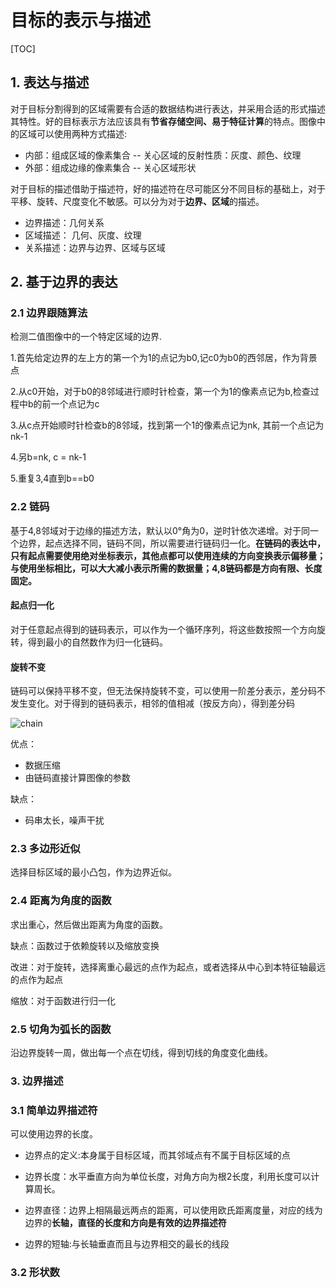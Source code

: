 # 目标的表示与描述

[TOC]

## 1. 表达与描述

对于目标分割得到的区域需要有合适的数据结构进行表达，并采用合适的形式描述其特性。好的目标表示方法应该具有**节省存储空间、易于特征计算**的特点。图像中的区域可以使用两种方式描述:

+ 内部：组成区域的像素集合 -- 关心区域的反射性质：灰度、颜色、纹理
+ 外部：组成边缘的像素集合 -- 关心区域形状

对于目标的描述借助于描述符，好的描述符在尽可能区分不同目标的基础上，对于平移、旋转、尺度变化不敏感。可以分为对于**边界、区域**的描述。

+ 边界描述：几何关系
+ 区域描述： 几何、灰度、纹理
+ 关系描述：边界与边界、区域与区域

## 2. 基于边界的表达

### 2.1 边界跟随算法

检测二值图像中的一个特定区域的边界.

1.首先给定边界的左上方的第一个为1的点记为b0,记c0为b0的西邻居，作为背景点

2.从c0开始，对于b0的8邻域进行顺时针检查，第一个为1的像素点记为b,检查过程中b的前一个点记为c

3.从c点开始顺时针检查b的8邻域，找到第一个1的像素点记为nk, 其前一个点记为nk-1

4.另b=nk, c = nk-1

5.重复3,4直到b==b0

### 2.2 链码

基于4,8邻域对于边缘的描述方法，默认以0°角为0，逆时针依次递增。对于同一个边界，起点选择不同，链码不同，所以需要进行链码归一化。**在链码的表达中，只有起点需要使用绝对坐标表示，其他点都可以使用连续的方向变换表示偏移量；与使用坐标相比，可以大大减小表示所需的数据量；4,8链码都是方向有限、长度固定。**

#### 起点归一化

对于任意起点得到的链码表示，可以作为一个循环序列，将这些数按照一个方向旋转，得到最小的自然数作为归一化链码。

#### 旋转不变

链码可以保持平移不变，但无法保持旋转不变，可以使用一阶差分表示，差分码不发生变化。对于得到的链码表示，相邻的值相减（按反方向），得到差分码

![chain](http://media.innohub.top/190525-chain.png)

优点：

+ 数据压缩
+ 由链码直接计算图像的参数

缺点：

+ 码串太长，噪声干扰

### 2.3 多边形近似

选择目标区域的最小凸包，作为边界近似。

### 2.4 距离为角度的函数

求出重心，然后做出距离为角度的函数。

缺点：函数过于依赖旋转以及缩放变换

改进：对于旋转，选择离重心最远的点作为起点，或者选择从中心到本特征轴最远的点作为起点

缩放：对于函数进行归一化

### 2.5 切角为弧长的函数

沿边界旋转一周，做出每一个点在切线，得到切线的角度变化曲线。

### 3. 边界描述

### 3.1 简单边界描述符

可以使用边界的长度。

+ 边界点的定义:本身属于目标区域，而其邻域点有不属于目标区域的点

+ 边界长度：水平垂直方向为单位长度，对角方向为根2长度，利用长度可以计算周长。

+ 边界直径：边界上相隔最远两点的距离，可以使用欧氏距离度量，对应的线为边界的**长轴，直径的长度和方向是有效的边界描述符**

+ 边界的短轴:与长轴垂直而且与边界相交的最长的线段

### 3.2 形状数



